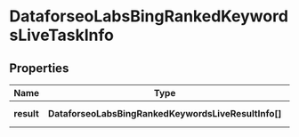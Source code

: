 # DataforseoLabsBingRankedKeywordsLiveTaskInfo

## Properties

| Name | Type | Description | Notes |
|------------ | ------------- | ------------- | -------------|
**result** | **DataforseoLabsBingRankedKeywordsLiveResultInfo[]** | array of results |[optional]|
